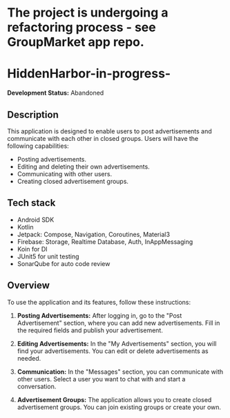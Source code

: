 # The project is undergoing a refactoring process - see GroupMarket app repo.
# HiddenHarbor-in-progress- 

**Development Status:** Abandoned

## Description

This application is designed to enable users to post advertisements and communicate with each other in closed groups. Users will have the following capabilities:

- Posting advertisements.
- Editing and deleting their own advertisements.
- Communicating with other users.
- Creating closed advertisement groups.

## Tech stack
- Android SDK
- Kotlin
- Jetpack: Compose, Navigation, Coroutines, Material3
- Firebase: Storage, Realtime Database, Auth, InAppMessaging
- Koin for DI
- JUnit5 for unit testing
- SonarQube for auto code review

## Overview

To use the application and its features, follow these instructions:

1. **Posting Advertisements:** After logging in, go to the "Post Advertisement" section, where you can add new advertisements. Fill in the required fields and publish your advertisement.

2. **Editing Advertisements:** In the "My Advertisements" section, you will find your advertisements. You can edit or delete advertisements as needed.

3. **Communication:** In the "Messages" section, you can communicate with other users. Select a user you want to chat with and start a conversation.

4. **Advertisement Groups:** The application allows you to create closed advertisement groups. You can join existing groups or create your own.
